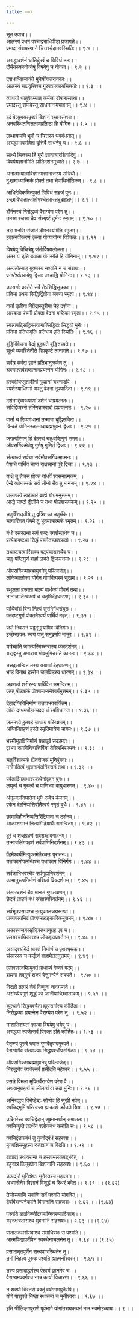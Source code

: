 ```yaml
---
title: ००९

---
```

सूत उवाच।।  
आलस्यं प्रथमं पश्चाद्व्याधिपीडा प्रजायते।।  
प्रमादः संशयस्थाने चित्तस्येहानवस्थितिः।। ९.१ ।।  
  
अश्रद्धादर्शनं भ्रांतिर्दुःखं च त्रिविधं ततः।।  
दौर्मनस्यमयोग्येषु विषयेषु च योगता।। ९.२ ।।  
  
दशधाभिप्रजायंते मुनेर्योगांतरायकाः।।  
आलस्यं चाप्रवृत्तिश्च गुरुत्वात्कायचित्तयोः।। ९.३ ।।  
  
व्याधयो धातुवैषम्यात् कर्मजा दोषजास्तथा।।  
प्रमादस्तु समावेस्तु साधनानामभावनम्।। ९.४ ।।  
  
इदं वेत्युभयस्पृक्तं विज्ञानं स्थानसंशयः।।  
अनवस्थितचित्तत्वमप्रतिष्ठा हि योगिनः।। ९.५ ।।  
  
लब्धायामपि भूमौ च चित्तस्य भवबंधनात्।।  
अश्रद्धाभावरहिता वृत्तिर्वै साधनेषु च।। ९.६ ।।  
  
साध्ये चित्तस्य हि गुरौ ज्ञानाचारशिवादिषु।।  
विपर्ययज्ञानमिति भ्रांतिदर्शनमुच्यते।। ९.७ ।।  
  
अनात्मन्यात्मविज्ञानमज्ञानात्तस्य सन्निधौ।।  
दुःखमाध्यात्मिकं प्रोक्तं तथा चैवाधिभौतिकम्।। ९.८ ।।  
  
आधिदैविकमित्युक्तं त्रिविधं सहजं पुनः।।  
इच्छाविघातात्संक्षोभश्चेतसस्तदुदाहृतम्।। ९.९ ।।  
  
दौर्मनस्यं निरोद्धव्यं वैराग्येण परेण तु।।  
तमसा रजसा चैव संस्पृष्टं दुर्मनः स्मृतम्।। ९.१० ।।  
  
तदा मनसि संजातं दौर्मनस्यमिति स्मृतम्।।  
हठात्स्वीकरणं कृत्वा योग्यायोग्य विवेकतः।। ९.११ ।।  
  
विषयेषु विचित्रेषु जंतोर्विषयलोलता।।  
अंतराया इति ख्याता योगस्यैते हि योगिनाम्।। ९.१२ ।।  
  
अत्यंतोत्साह युक्तस्य नश्यंति न च संशयः।।  
प्रनष्टेष्वंतरायेषु द्विजाः पश्चाद्धि योगिनः।। ९.१३ ।।  
  
उपसर्गाः प्रवर्तते सर्वे तेऽसिद्धिसूचकाः।।  
प्रतिभा प्रथमा सिद्धिर्द्वितीया श्रवणा स्मृता।। ९.१४।।  
  
वार्ता तृतीया विप्रेंद्रास्तुरीया चेह दर्शना।।  
आस्वादा पंचमी प्रोक्ता वेदना षष्ठिका स्मृता।। ९.१५ ।।  
  
स्वल्पषट्सिद्धिसंत्यागात्सिद्धिदाः सिद्धयो मुनेः।।  
प्रतिभा प्रतिभावृतिः प्रतिभाव इति स्थितिः।। ९.१६ ।।  
  
बुद्धिर्विवेचना वेद्यं बुद्ध्यते बुद्धिरुच्यते।।  
सूक्ष्मे व्यवहितेतीते विप्रकृष्टे त्वनागते।। ९.१७ ।।  
  
सर्वत्र सर्वदा ज्ञानं प्रतिभानुक्रमेण तु।।  
श्रवणात्सर्वशब्दानामप्रयत्नेन योगिनः।। ९.१८ ।।  
  
ह्रस्वदीर्घप्लुतादीनां गुह्यानां श्रवणादपि।।  
स्पर्शस्याधिगमो यस्तु वेदना तूपपादिता।। ९.१९ ।।  
  
दर्शनाद्दिव्यरूपाणां दर्शनं चाप्रयत्नतः।।  
संविद्दिव्यरसे तस्मिन्नास्वादो ह्यप्रयत्नतः।। ९.२० ।।  
  
वार्ता च दिव्यगंधानां तन्मात्रा बुद्धिसंविदा।।  
विन्दंते योगिनस्तस्मादाब्रह्मभुवनं द्विजाः।। ९.२१ ।।  
  
जगत्यस्मिन् हि देहस्थं चतुःषष्टिगुणं समम्।।  
औपसर्गिकमेतेषु गुणेषु गुणितं द्विजाः।। ९.२२ ।।  
  
संत्याज्यं सर्वथा सर्वमौपसर्गिकमात्मनः।।  
पैशाचे पार्थिवं चाप्यं राक्षसानां पुरे द्विजाः।। ९.२३ ।।  
  
याक्षे तु तैजसं प्रोक्तं गांधर्वे श्वसनात्मकम्।।  
ऐन्द्रे व्योमात्मकं सर्वं सौम्ये चैव तु मानसम्।। ९.२४ ।।  
  
प्राजापत्ये त्वहंकारं ब्राह्मे बोधमनुत्तमम्।।  
आद्ये चाष्टौ द्वीतीये च तथा षोडशरूपकम्।। ९.२५ ।।  
  
चतुर्विंशत्तृतीये तु द्वत्रिंशच्च चतुर्थके।।  
चत्वारिंशत् पंचमे तु भूतमात्रात्मकं स्मृतम्।। ९.२६ ।।  
  
गंधो रसस्तथा रूपं शब्दः स्पर्शस्तथैव च।।  
प्रत्येकमष्टधा सिद्धं पंचमेतच्छतक्रतोः।। ९.२७ ।।  
  
तथाष्टचत्वारिंशच्च षट्पंचाशत्तथैव च।।  
चतुः षष्टिगुणं ब्राह्मं लभते द्विजसत्तमाः।। ९.२८ ।।  
  
औपसर्गिकमाब्रह्मभुवनेषु परित्यजेत्।।  
लोकेष्वालोक्य योगेन योगवित्परमं सुखम्।। ९.२९ ।।  
  
स्थूलता ह्रस्वता बाल्यं वार्धक्यं यौवनं तथा।।  
नानाजातिस्वरूपं च चतुर्भिर्देहधारणम्।। ९.३० ।।  
  
पार्थिवांशं विना नित्यं सुरभिर्गंधसंयुतः।।  
एतदष्टगुणं प्रोक्तमैश्वर्यं पार्थिवं महत्।। ९.३१ ।।  
  
जले निवसनं यद्वद्भूम्यामिव विनिर्गमः।।  
इच्छेच्छक्तः स्वयं पातुं समुद्रमपि नातुरः।। ९.३२ ।।  
  
यत्रेच्छति जगत्यस्मिंस्तत्रास्य जलदर्शनम्।।  
यद्यद्वस्तु समादाय भोक्तुमिच्छति कामतः।। ९.३३ ।।  
  
तत्तद्रसान्वितं तस्य त्रयाणां देहधारणम्।।  
भांडं विनाथ हस्तेन जलपिंडस्य धारणम्।। ९.३४ ।।  
  
अव्रणत्वं शरीरस्य पार्थिवेन समन्वितम्।।  
एतत् षोडशकं प्रोक्तमाप्यमैश्वर्यमुत्तमम्।। ९.३५ ।।  
  
देहादग्निविनिर्माणं तत्तापभयवर्जितम्।।  
लोकं दग्धमपीहान्यददग्धं स्वविधानतः।। ९.३६ ।।  
  
जलमध्ये हुतवहं चाधाय परिरक्षणम्।।  
अग्निनिग्रहणं हस्ते स्मृतिमात्रेण चागमः।। ९.३७ ।।  
  
भस्मीभूतविनिर्माणं यथापूर्वं सकामतः।।  
द्वाभ्यां रूपविनिष्पत्तिर्विना तैस्त्रिभिरात्मनः।। ९.३८ ।।  
  
चतुर्विंशात्मकं ह्येतत्तैजसं मुनिपुंगवाः।।  
मनोगतित्वं भूतानामंतर्निवसनं तथा।। ९.३९ ।।  
  
पर्वतादिमहाभारस्कंधेनोद्वहनं पुनः।।  
लघुत्वं च गुरुत्वं च पाणिभ्यां वायुधारणम्।। ९.४० ।।  
  
अंगुल्यग्रनिघातेन भूमेः सर्वत्र कंपनम्।।  
एकेन देहनिष्पत्तिर्वातैश्वर्य स्मृतं बुधैः।। ९.४१ ।।  
  
छायाविहीननिष्पत्तिरिंद्रियाणां च दर्शनम्।।  
आकाशगमनं नित्यमिंद्रियार्थैः समन्वितम्।। ९.४२ ।।  
  
दूरे च शब्दग्रहणं सर्वशब्दावगाहनम्।।  
तन्मात्रलिंगग्रहणं सर्वप्राणिनिदर्शनम्।। ९.४३ ।।  
  
ऐंद्रमैश्वर्यमित्युक्तमेतैरुक्तः पुरातनः।।  
यताकामोपलब्धिश्च यथाकाम विनिर्गमः।। ९.४४ ।।  
  
सर्वत्राभिभवश्चैव सर्वगुह्यनिदर्शनम्।।  
कामानुरूपनिर्माणं वशित्वं प्रियदर्शनम्।। ९.४५ ।।  
  
संसारदर्शनं चैव मानसं गुणलक्षणम्।।  
छेदनं ताडनं बंधं संसारपरिवर्तनम्।। ९.४६ ।।  
  
सर्वभूतप्रसादश्च मृत्युकालजयस्तथा।।  
प्राजापत्यमिदं प्रोक्तमाहङ्कारिकमुत्तमम्।। ९.४७ ।।  
  
अकारणजगत्सृष्टिस्तथानुग्रह एव च।।  
प्रलयश्चाधिकारश्च लोकवृत्तप्रवर्तनम्।। ९.४८ ।।  
  
असादृश्यमिदं व्यक्तं निर्माणं च पृथक्पृथक्।।  
संसारस्य च कर्तृत्वं ब्राह्ममेतदनुत्तमम्।। ९.४९ ।।  
  
एतावत्तत्त्वमित्युक्तं प्राधान्यं वैष्णवं पदम्।।  
ब्रह्मणा तद्गुणं शक्यं वेत्तुमन्यैर्न शक्यते।। ९.५० ।।  
  
विद्यते तत्परं शैवं विष्णुना नावगम्यते।।  
असंख्येयगुणं शुद्धं को जानीयाच्छिवात्मकम्।। ९.५१ ।।  
  
व्युत्थाने सिद्धयश्चैता ह्युपसर्गाश्च कीर्तिताः।।  
निरोद्धव्याः प्रयत्नेन वैराग्येण परेण तु।। ९.५२ ।।  
  
नाशातिशयतां ज्ञात्वा विषयेषु भयेषु च।।  
अश्रद्धया त्यजेत्सर्वं विरक्त इति कीर्तितः।। ९.५३ ।।  
  
वैतृष्ण्यं पुरुषे ख्यातं गुणवैतृष्ण्यमुच्यते।।  
वैराग्येणैव संत्याज्याः सिद्धयश्चौपसर्गिकाः।। ९.५४ ।।  
  
औपसर्गिकमाब्रह्मभुवनेषु परित्यजेत्।।  
निरुद्ध्यैव त्यजेत्सर्वं प्रसीदति महेश्वरः।। ९.५५ ।।  
  
प्रसन्ने विमला मुक्तिर्वैराग्येण परेण वै।।  
अथवानुग्रहार्थं च लीलार्थं वा तदा मुनिः।। ९.५६ ।।  
  
अनिरुद्ध्य विचेष्टेद्यः सोप्येवं हि सुखी भवेत्।।  
क्वचिद्भूमिं परित्यज्य ह्याकाशे क्रीडते श्रिया।। ९.५७ ।।  
  
उद्गिरेच्च क्वचिद्वेदान् सूक्ष्मानर्थान् समासतः।।  
क्वचिच्छ्रुते तदर्थेन श्लोकबंधं करोति सः।। ९.५८ ।।  
  
क्वचिद्दंडकबंधं तु कुर्याद्बंधं सहस्रशः।।  
मृगपक्षिसमूहस्य रुतज्ञानं च विंदति।। ९.५९ ।।  
  
ब्रह्माद्यं स्थावरान्तं च हस्तामलकवद्भवेत्।।  
बहुनात्र किमुक्तेन विज्ञानानि सहस्रशः।। ९.६० ।।  
  
उत्पद्यंते मुनिश्रेष्ठा मुनेस्तस्य महात्मनः।।  
अभ्यासेनैव विज्ञानं विशुद्धं च स्थिरं भवेत्।। ९.६१ ।। (९.६२)  
  
तेजोरूपाणि सर्वाणि सर्वं पश्यति योगवित्।।  
देवबिंबान्यनेकानि विमानानि सहस्रशः।। ९.६२ ।। (९.६३)  
  
पश्यति ब्रह्मविष्ण्वींद्रयमाग्निवरुणादिकान्।।  
ग्रहनक्षत्रताराश्च भुवनानि सहस्रशः।। ९.६३ ।। (९.६४)  
  
पातालतलसंस्थाश्च समाधिस्थः स पश्यति।।  
आत्मविद्याप्रदीपेन स्वस्थेनाचलनेन तु।। ९.६४ ।। (९.६५)  
  
प्रसादामृतपूर्णेन सत्त्वपात्रस्थितेन तु।।  
तमो निहत्य पुरुषः पश्यति ह्यात्मनीश्वरम्।। ९.६५ ।।  
  
तस्य प्रसादाद्धर्मश्च ऐश्वर्यं ज्ञानमेव च।।  
वैराग्यमपवर्गश्च नात्र कार्या विचारणा।। ९.६६ ।।  
  
न शक्यो विस्तरो वक्तुं वर्षाणामयुतैरपि।।  
योगे पाशुपते निष्ठा स्थातव्यं च मुनीश्वराः।। ९.६७ ।।  
  
इति श्रीलिङ्गपुराणे पूर्वभागे योगांतरायकथनं नाम नवमोऽध्यायः।। ९ ।।